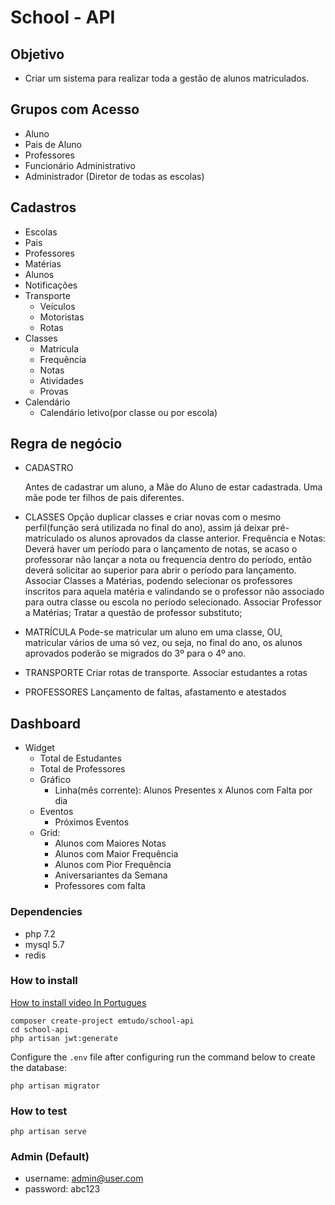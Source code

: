 # School - API

## Objetivo
 - Criar um sistema para realizar toda a gestão de alunos matriculados.

## Grupos com Acesso

* Aluno
* Pais de Aluno
* Professores
* Funcionário Administrativo
* Administrador (Diretor de todas as escolas)

## Cadastros

* Escolas
* Pais
* Professores
* Matérias
* Alunos
* Notificações
* Transporte
  - Veículos
  - Motoristas
  - Rotas
* Classes
  - Matricula
  - Frequência
  - Notas
  - Atividades
  - Provas
* Calendário
  - Calendário letivo(por classe ou por escola)


## Regra de negócio

* CADASTRO

  Antes de cadastrar um aluno, a Mãe do Aluno de estar cadastrada.
  Uma mãe pode ter filhos de pais diferentes.

* CLASSES
  Opção duplicar classes e criar novas com o mesmo perfil(função será utilizada no final do ano), assim já deixar pré-matriculado os alunos aprovados da classe anterior.
  Frequência e Notas: Deverá haver um período para o lançamento de notas, se acaso o professorar não lançar a nota ou frequencia dentro do período, então deverá solicitar ao superior para abrir o período para lançamento.
  Associar Classes a Matérias, podendo selecionar os professores inscritos para aquela matéria e valindando se o professor não associado para outra classe ou escola no período selecionado.
  Associar Professor a Matérias;
  Tratar a questão de professor substituto;

* MATRÍCULA
  Pode-se matricular um aluno em uma classe, OU, matricular vários de uma só vez, ou seja, no final do ano, os alunos aprovados poderão se migrados do 3º para o 4º ano.

* TRANSPORTE
  Criar rotas de transporte.
  Associar estudantes a rotas

* PROFESSORES
  Lançamento de faltas, afastamento e atestados

## Dashboard

* Widget
  - Total de Estudantes
  - Total de Professores
  - Gráfico
      - Linha(mês corrente): Alunos Presentes x Alunos com Falta por dia
  - Eventos
      - Próximos Eventos
  - Grid:
      - Alunos com Maiores Notas
      - Alunos com Maior Frequência
      - Alunos com Pior Frequência
      - Aniversariantes da Semana
      - Professores com falta

### Dependencies
  - php 7.2
  - mysql 5.7
  - redis

### How to install

[How to install video In Portugues](https://www.youtube.com/watch?v=RHxsmFYcmIc)

```shell
composer create-project emtudo/school-api
cd school-api
php artisan jwt:generate
```

Configure the `.env` file after configuring run the command below to create the database:

```shell
php artisan migrator
```

### How to test

```shell
php artisan serve
```

### Admin (Default)

- username: admin@user.com
- password: abc123
